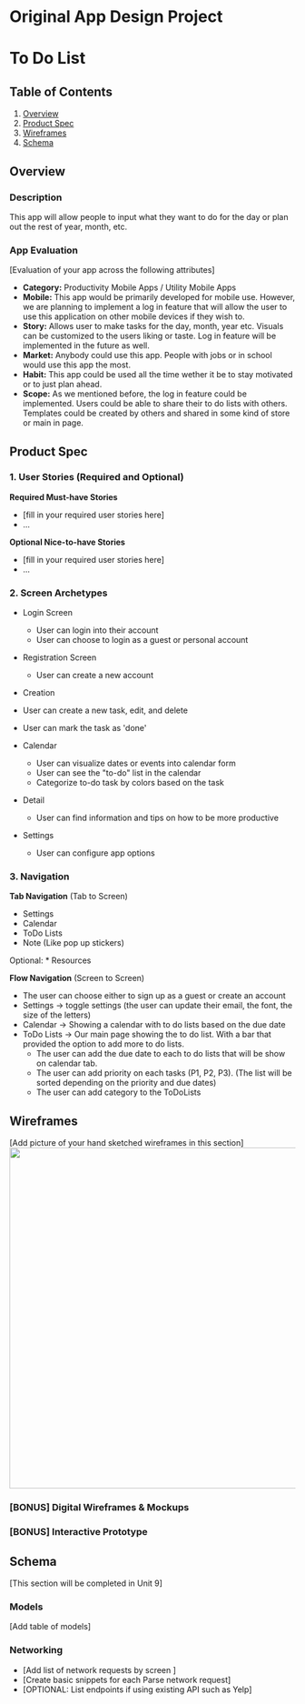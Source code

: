 Original App Design Project
===

# To Do List

## Table of Contents
1. [Overview](#Overview)
1. [Product Spec](#Product-Spec)
1. [Wireframes](#Wireframes)
2. [Schema](#Schema)

## Overview
### Description
This app will allow people to input what they want to do for the day or plan out the rest of year, month, etc.

### App Evaluation
[Evaluation of your app across the following attributes]
- **Category:** Productivity Mobile Apps / Utility Mobile Apps
- **Mobile:** This app would be primarily developed for mobile use. However, we are planning to implement a log in feature that will allow the user to use this application on other mobile devices if they wish to.
- **Story:** Allows user to make tasks for the day, month, year etc. Visuals can be customized to the users liking or taste. Log in feature will be implemented in the future as well.
- **Market:** Anybody could use this app. People with jobs or in school would use this app the most.
- **Habit:** This app could be used all the time wether it be to stay motivated or to just plan ahead. 
- **Scope:** As we mentioned before, the log in feature could be implemented. Users could be able to share their to do lists with others. Templates could be created by others and shared in some kind of store or main in page.

## Product Spec

### 1. User Stories (Required and Optional)

**Required Must-have Stories**

* [fill in your required user stories here]
* ...

**Optional Nice-to-have Stories**

* [fill in your required user stories here]
* ...

### 2. Screen Archetypes

* Login Screen
  * User can login into their account
  * User can choose to login as a guest or personal account

* Registration Screen
  * User can create a new account
  
* Creation 
 * User can create a new task, edit, and delete 
 * User can mark the task as 'done'
 
* Calendar 
  * User can visualize dates or events into calendar form
  * User can see the "to-do" list in the calendar 
  * Categorize to-do task by colors based on the task

* Detail 
  * User can find information and tips on how to be more productive

* Settings
  * User can configure app options


### 3. Navigation


**Tab Navigation** (Tab to Screen)

* Settings
* Calendar
* ToDo Lists
* Note (Like pop up stickers)

Optional:
	* Resources

**Flow Navigation** (Screen to Screen)

* The user can choose either to sign up as a guest or create an account
* Settings -> toggle settings (the user can update their email, the font, the size of the letters)
* Calendar -> Showing a calendar with to do lists based on the due date
* ToDo Lists -> Our main page showing the to do list. With a bar that provided the option to add more to do lists. 
	* The user can add the due date to each to do lists that will be show on calendar tab.
	* The user can add priority on each tasks (P1, P2, P3). (The list will be sorted depending on the priority and due dates)
	* The user can add category to the ToDoLists

## Wireframes
[Add picture of your hand sketched wireframes in this section]
<img src="YOUR_WIREFRAME_IMAGE_URL" width=600>

### [BONUS] Digital Wireframes & Mockups

### [BONUS] Interactive Prototype

## Schema 
[This section will be completed in Unit 9]
### Models
[Add table of models]
### Networking
- [Add list of network requests by screen ]
- [Create basic snippets for each Parse network request]
- [OPTIONAL: List endpoints if using existing API such as Yelp]

